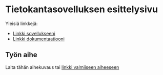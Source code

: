 # Tietokantasovelluksen esittelysivu

Yleisiä linkkejä:

* [Linkki sovellukseeni](http://vipohjol.users.cs.helsinki.fi/Tsoha/)
* [Linkki dokumentaatiooni](https://www.github.com/Ilpolainen/Tsoha-Bootstrap/dokumentaatio.pdf)

## Työn aihe

Laita tähän aihekuvaus tai [linkki valmiiseen aiheeseen](http://advancedkittenry.github.io/suunnittelu_ja_tyoymparisto/aiheet/Pokemon-kanta.html) 
